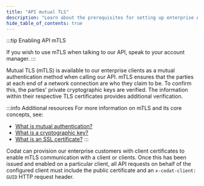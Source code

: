 ```yaml
---
title: "API mutual TLS"
description: "Learn about the prerequisites for setting up enterprise API mTLS"
hide_table_of_contents: true
---
```


:::tip Enabling API mTLS

If you wish to use mTLS when talking to our API, speak to your account manager.
:::

Mutual TLS (mTLS) is available to our enterprise clients as a mutual authentication method when calling our API. mTLS ensures that the parties at each end of a network connection are who they claim to be. To confirm this, the parties' private cryptographic keys are verified. The information within their respective TLS certificates provides additional verification.

:::info Additional resources
For more information on mTLS and its core concepts, see:

- [What is mutual authentication?](https://www.cloudflare.com/en-gb/learning/access-management/what-is-mutual-authentication/)
- [What is a cryptographic key?](https://www.cloudflare.com/en-gb/learning/ssl/what-is-a-cryptographic-key/)
- [What is an SSL certificate?](https://www.cloudflare.com/en-gb/learning/ssl/what-is-an-ssl-certificate/)
  :::

Codat can provision our enterprise customers with client certificates to enable mTLS communication with a client or clients. Once this has been issued and enabled on a particular client, all API requests on behalf of the configured client must include the public certificate and an `x-codat-client: GUID` HTTP request header.
